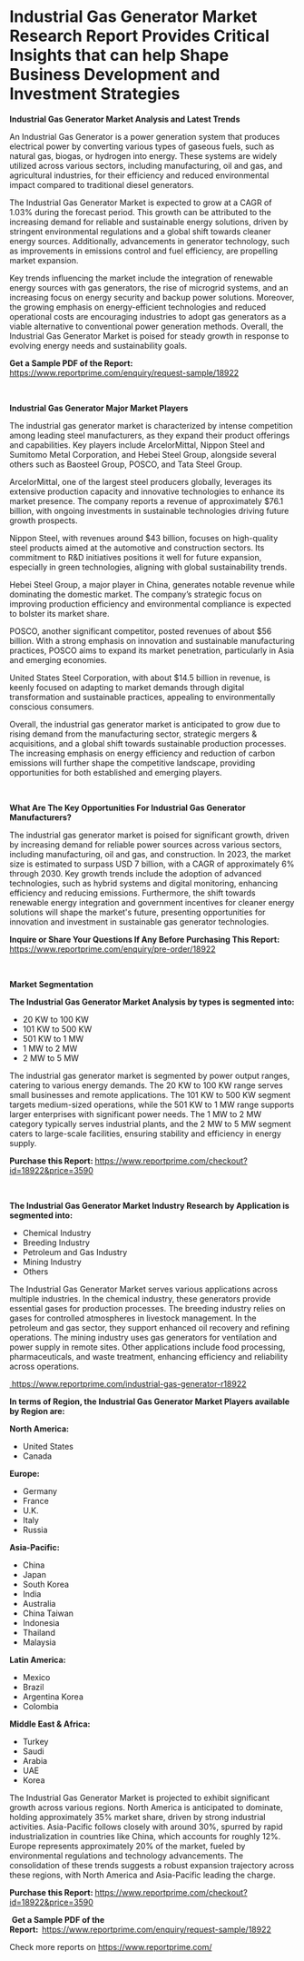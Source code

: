 <p><h1>Industrial Gas Generator Market Research Report Provides Critical Insights that can help Shape Business Development and Investment Strategies</h1></p><p><strong>Industrial Gas Generator Market Analysis and Latest Trends</strong></p>
<p><p>An Industrial Gas Generator is a power generation system that produces electrical power by converting various types of gaseous fuels, such as natural gas, biogas, or hydrogen into energy. These systems are widely utilized across various sectors, including manufacturing, oil and gas, and agricultural industries, for their efficiency and reduced environmental impact compared to traditional diesel generators.</p><p>The Industrial Gas Generator Market is expected to grow at a CAGR of 1.03% during the forecast period. This growth can be attributed to the increasing demand for reliable and sustainable energy solutions, driven by stringent environmental regulations and a global shift towards cleaner energy sources. Additionally, advancements in generator technology, such as improvements in emissions control and fuel efficiency, are propelling market expansion.</p><p>Key trends influencing the market include the integration of renewable energy sources with gas generators, the rise of microgrid systems, and an increasing focus on energy security and backup power solutions. Moreover, the growing emphasis on energy-efficient technologies and reduced operational costs are encouraging industries to adopt gas generators as a viable alternative to conventional power generation methods. Overall, the Industrial Gas Generator Market is poised for steady growth in response to evolving energy needs and sustainability goals.</p></p>
<p><strong>Get a Sample PDF of the Report:&nbsp;</strong> <a href="https://www.reportprime.com/enquiry/request-sample/18922?utm_campaign=3281&utm_medium=2&utm_source=Github&utm_content=ia&utm_term=19032025&utm_id=industrial-gas-generator">https://www.reportprime.com/enquiry/request-sample/18922</a></p>
<p>&nbsp;</p>
<p><strong>Industrial Gas Generator Major Market Players</strong></p>
<p><p>The industrial gas generator market is characterized by intense competition among leading steel manufacturers, as they expand their product offerings and capabilities. Key players include ArcelorMittal, Nippon Steel and Sumitomo Metal Corporation, and Hebei Steel Group, alongside several others such as Baosteel Group, POSCO, and Tata Steel Group.</p><p>ArcelorMittal, one of the largest steel producers globally, leverages its extensive production capacity and innovative technologies to enhance its market presence. The company reports a revenue of approximately $76.1 billion, with ongoing investments in sustainable technologies driving future growth prospects.</p><p>Nippon Steel, with revenues around $43 billion, focuses on high-quality steel products aimed at the automotive and construction sectors. Its commitment to R&D initiatives positions it well for future expansion, especially in green technologies, aligning with global sustainability trends.</p><p>Hebei Steel Group, a major player in China, generates notable revenue while dominating the domestic market. The company’s strategic focus on improving production efficiency and environmental compliance is expected to bolster its market share.</p><p>POSCO, another significant competitor, posted revenues of about $56 billion. With a strong emphasis on innovation and sustainable manufacturing practices, POSCO aims to expand its market penetration, particularly in Asia and emerging economies.</p><p>United States Steel Corporation, with about $14.5 billion in revenue, is keenly focused on adapting to market demands through digital transformation and sustainable practices, appealing to environmentally conscious consumers.</p><p>Overall, the industrial gas generator market is anticipated to grow due to rising demand from the manufacturing sector, strategic mergers & acquisitions, and a global shift towards sustainable production processes. The increasing emphasis on energy efficiency and reduction of carbon emissions will further shape the competitive landscape, providing opportunities for both established and emerging players.</p></p>
<p>&nbsp;</p>
<p><strong>What Are The Key Opportunities For Industrial Gas Generator Manufacturers?</strong></p>
<p><p>The industrial gas generator market is poised for significant growth, driven by increasing demand for reliable power sources across various sectors, including manufacturing, oil and gas, and construction. In 2023, the market size is estimated to surpass USD 7 billion, with a CAGR of approximately 6% through 2030. Key growth trends include the adoption of advanced technologies, such as hybrid systems and digital monitoring, enhancing efficiency and reducing emissions. Furthermore, the shift towards renewable energy integration and government incentives for cleaner energy solutions will shape the market's future, presenting opportunities for innovation and investment in sustainable gas generator technologies.</p></p>
<p><strong>Inquire or Share Your Questions If Any Before Purchasing This Report:</strong> <a href="https://www.reportprime.com/enquiry/pre-order/18922?utm_campaign=3281&utm_medium=2&utm_source=Github&utm_content=ia&utm_term=19032025&utm_id=industrial-gas-generator">https://www.reportprime.com/enquiry/pre-order/18922</a></p>
<p>&nbsp;</p>
<p><strong>Market Segmentation</strong></p>
<p><strong>The Industrial Gas Generator Market Analysis by types is segmented into:</strong></p>
<p><ul><li>20 KW to 100 KW</li><li>101 KW to 500 KW</li><li>501 KW to 1 MW</li><li>1 MW to 2 MW</li><li>2 MW to 5 MW</li></ul></p>
<p><p>The industrial gas generator market is segmented by power output ranges, catering to various energy demands. The 20 KW to 100 KW range serves small businesses and remote applications. The 101 KW to 500 KW segment targets medium-sized operations, while the 501 KW to 1 MW range supports larger enterprises with significant power needs. The 1 MW to 2 MW category typically serves industrial plants, and the 2 MW to 5 MW segment caters to large-scale facilities, ensuring stability and efficiency in energy supply.</p></p>
<p><strong>Purchase this Report:&nbsp;</strong><a href="https://www.reportprime.com/checkout?id=18922&price=3590&utm_campaign=3281&utm_medium=2&utm_source=Github&utm_content=ia&utm_term=19032025&utm_id=industrial-gas-generator">https://www.reportprime.com/checkout?id=18922&price=3590</a></p>
<p>&nbsp;</p>
<p><strong>The Industrial Gas Generator Market Industry Research by Application is segmented into:</strong></p>
<p><ul><li>Chemical Industry</li><li>Breeding Industry</li><li>Petroleum and Gas Industry</li><li>Mining Industry</li><li>Others</li></ul></p>
<p><p>The Industrial Gas Generator Market serves various applications across multiple industries. In the chemical industry, these generators provide essential gases for production processes. The breeding industry relies on gases for controlled atmospheres in livestock management. In the petroleum and gas sector, they support enhanced oil recovery and refining operations. The mining industry uses gas generators for ventilation and power supply in remote sites. Other applications include food processing, pharmaceuticals, and waste treatment, enhancing efficiency and reliability across operations.</p></p>
<p><a href="https://www.reportprime.com/industrial-gas-generator-r18922?utm_campaign=3281&utm_medium=2&utm_source=Github&utm_content=ia&utm_term=19032025&utm_id=industrial-gas-generator">&nbsp;https://www.reportprime.com/industrial-gas-generator-r18922</a></p>
<p><strong>In terms of Region, the Industrial Gas Generator Market Players available by Region are:</strong></p>
<p>
    <p> <strong> North America: </strong>
        <ul>
            <li>United States</li>
            <li>Canada</li>
        </ul>
        </p> 
    <p> <strong> Europe: </strong>
        <ul>
            <li>Germany</li>
            <li>France</li>
            <li>U.K.</li>
            <li>Italy</li>
            <li>Russia</li>
        </ul>
        </p> 
    <p> <strong> Asia-Pacific: </strong>
        <ul>
            <li>China</li>
            <li>Japan</li>
            <li>South Korea</li>
            <li>India</li>
            <li>Australia</li>
            <li>China Taiwan</li>
            <li>Indonesia</li>
            <li>Thailand</li>
            <li>Malaysia</li>
        </ul>
        </p> 
    <p> <strong> Latin America: </strong>
        <ul>
            <li>Mexico</li>
            <li>Brazil</li>
            <li>Argentina Korea</li>
            <li>Colombia</li>
        </ul>
        </p> 
    <p> <strong> Middle East & Africa: </strong>
        <ul>
            <li>Turkey</li>
            <li>Saudi</li>
            <li>Arabia</li>
            <li>UAE</li>
            <li>Korea</li>
        </ul>
    </p>
    </p>
<p><p>The Industrial Gas Generator Market is projected to exhibit significant growth across various regions. North America is anticipated to dominate, holding approximately 35% market share, driven by strong industrial activities. Asia-Pacific follows closely with around 30%, spurred by rapid industrialization in countries like China, which accounts for roughly 12%. Europe represents approximately 20% of the market, fueled by environmental regulations and technology advancements. The consolidation of these trends suggests a robust expansion trajectory across these regions, with North America and Asia-Pacific leading the charge.</p></p>
<p><strong>Purchase this Report: </strong><a href="https://www.reportprime.com/checkout?id=18922&price=3590&utm_campaign=3281&utm_medium=2&utm_source=Github&utm_content=ia&utm_term=19032025&utm_id=industrial-gas-generator">https://www.reportprime.com/checkout?id=18922&price=3590</a></p>
<p>&nbsp;<strong>Get a Sample PDF of the Report:&nbsp;&nbsp;</strong><a href="https://www.reportprime.com/enquiry/request-sample/18922?utm_campaign=3281&utm_medium=2&utm_source=Github&utm_content=ia&utm_term=19032025&utm_id=industrial-gas-generator">https://www.reportprime.com/enquiry/request-sample/18922</a></p>
<p><strong></strong></p>
<p>Check more reports on <a href="https://www.reportprime.com/?utm_campaign=3281&utm_medium=2&utm_source=Github&utm_content=ia&utm_term=19032025&utm_id=industrial-gas-generator">https://www.reportprime.com/</a></p>